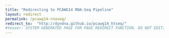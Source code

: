 ```yaml
---
title: "Redirecting to PCAWG14 RNA-Seq Pipeline"
layout: redirect
permalink: /pcawg14-rnaseq/
redirect_to:  "http://dyndna.github.io/pcawg14_htseq/"
#teaser: SYSTEM GENERATED PAGE FOR PAGE REDIRECT FUNCTION. DO NOT EDIT/RENAME/REMOVE THIS PAGE.
---
```

